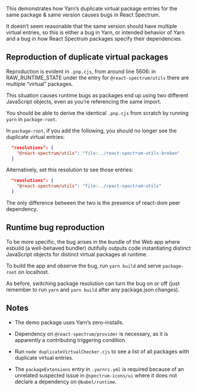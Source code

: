 This demonstrates how Yarn’s duplicate virtual package entries
for the same package & same version causes bugs in React Spectrum.

It doesn’t seem reasonable
that the same version should have multiple virtual entries, so this is
either a bug in Yarn, or intended behavior of Yarn and a bug in how
React Spectrum packages specify their dependencies.

## Reproduction of duplicate virtual packages

Reproduction is evident in `.pnp.cjs`, from around line 5606:
in RAW_RUNTIME_STATE under the entry for
`@react-spectrum/utils` there are multiple “virtual” packages.

This situation causes runtime bugs as packages
end up using two different JavaScript objects,
even as you’re referencing the same import.

You should be able to derive the identical `.pnp.cjs` from scratch
by running `yarn` in `package-root`.

In `package-root`, if you add the following, you should no longer
see the duplicate virtual entries:


```json
  "resolutions": {
    "@react-spectrum/utils": "file:../react-spectrum-utils-broken"
  }
```

Alternatively, set this resolution to see those entries:

```json
  "resolutions": {
    "@react-spectrum/utils": "file:../react-spectrum-utils"
  }
```

The only difference between the two is the presence of react-dom peer dependency.

## Runtime bug reproduction

To be more specific, the bug arises in the bundle of the Web app
where esbuild (a well-behaved bundler) dutifully outputs code
instantiating distinct JavaScript objects for distinct virtual
packages at runtime. 

To build the app and observe the bug, run `yarn build` and serve
`package-root` on localhost.

As before, switching package resolution can turn the bug on or off
(just remember to run `yarn` and `yarn build` after any package.json
changes).

## Notes

- The demo package uses Yarn’s zero-installs.

- Dependency on `@react-spectrum/provider` is necessary, as it is apparently
  a contributing triggering condition. 

- Run `node duplicateVirtualChecker.cjs` to see a list of all packages with
  duplicate virtual entries.

- The `packageExtensions` entry in `.yarnrc.yml` is required because
  of an unrelated suspected issue in `@spectrum-icons/ui` where it
  does not declare a dependency on `@babel/runtime`.
